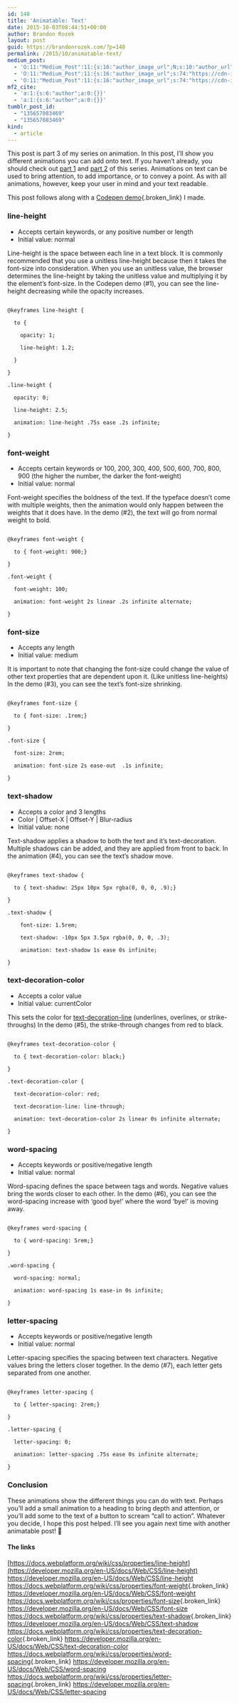 ```yaml
---
id: 148
title: 'Animatable: Text'
date: 2015-10-03T08:44:51+00:00
author: Brandon Rozek
layout: post
guid: https://brandonrozek.com/?p=148
permalink: /2015/10/animatable-text/
medium_post:
  - 'O:11:"Medium_Post":11:{s:16:"author_image_url";N;s:10:"author_url";N;s:11:"byline_name";N;s:12:"byline_email";N;s:10:"cross_link";N;s:2:"id";N;s:21:"follower_notification";N;s:7:"license";N;s:14:"publication_id";N;s:6:"status";N;s:3:"url";N;}'
  - 'O:11:"Medium_Post":11:{s:16:"author_image_url";s:74:"https://cdn-images-1.medium.com/fit/c/200/200/1*dmbNkD5D-u45r44go_cf0g.png";s:10:"author_url";s:32:"https://medium.com/@brandonrozek";s:11:"byline_name";N;s:12:"byline_email";N;s:10:"cross_link";s:2:"no";s:2:"id";s:12:"8ef239deb1ea";s:21:"follower_notification";s:2:"no";s:7:"license";s:19:"all-rights-reserved";s:14:"publication_id";s:2:"-1";s:6:"status";s:6:"public";s:3:"url";s:61:"https://medium.com/@brandonrozek/animatable-text-8ef239deb1ea";}'
  - 'O:11:"Medium_Post":11:{s:16:"author_image_url";s:74:"https://cdn-images-1.medium.com/fit/c/200/200/1*dmbNkD5D-u45r44go_cf0g.png";s:10:"author_url";s:32:"https://medium.com/@brandonrozek";s:11:"byline_name";N;s:12:"byline_email";N;s:10:"cross_link";s:2:"no";s:2:"id";s:12:"8ef239deb1ea";s:21:"follower_notification";s:2:"no";s:7:"license";s:19:"all-rights-reserved";s:14:"publication_id";s:2:"-1";s:6:"status";s:6:"public";s:3:"url";s:61:"https://medium.com/@brandonrozek/animatable-text-8ef239deb1ea";}'
mf2_cite:
  - 'a:1:{s:6:"author";a:0:{}}'
  - 'a:1:{s:6:"author";a:0:{}}'
tumblr_post_id:
  - "135657083469"
  - "135657083469"
kind:
  - article
---
```

This post is part 3 of my series on animation. In this post, I&#8217;ll show you different animations you can add onto text. If you haven&#8217;t already, you should check out [part 1](https://brandonrozek.com/2015/09/animatable-box-model/) and [part 2](https://brandonrozek.com/2015/05/animatable-border/) of this series. Animations on text can be used to bring attention, to add importance, or to convey a point. As with all animations, however, keep your user in mind and your text readable.

<!--more-->

This post follows along with a [Codepen demo](http://codepen.io/brandonrozek/full/dYGwbE/){.broken_link} I made.

### line-height

  * Accepts certain keywords, or any positive number or length
  * Initial value: normal

Line-height is the space between each line in a text block. It is commonly recommended that you use a unitless line-height because then it takes the font-size into consideration. When you use an unitless value, the browser determines the line-height by taking the unitless value and multiplying it by the element&#8217;s font-size. In the Codepen demo (#1), you can see the line-height decreasing while the opacity increases.

<pre><code class="language-css">
@keyframes line-height {

  to {

    opacity: 1;

    line-height: 1.2;

  }

}

.line-height {

  opacity: 0;

  line-height: 2.5;

  animation: line-height .75s ease .2s infinite;

}
</code></pre>

### font-weight

  * Accepts certain keywords or 100, 200, 300, 400, 500, 600, 700, 800, 900 (the higher the number, the darker the font-weight)
  * Initial value: normal

Font-weight specifies the boldness of the text. If the typeface doesn&#8217;t come with multiple weights, then the animation would only happen between the weights that it does have. In the demo (#2), the text will go from normal weight to bold.

<pre><code class="language-css">
@keyframes font-weight {

  to { font-weight: 900;}

}

.font-weight {

  font-weight: 100;

  animation: font-weight 2s linear .2s infinite alternate;

}
</code></pre>

### font-size

  * Accepts any length
  * Initial value: medium

It is important to note that changing the font-size could change the value of other text properties that are dependent upon it. (Like unitless line-heights) In the demo (#3), you can see the text&#8217;s font-size shrinking.

<pre><code class="language-css">
@keyframes font-size {

  to { font-size: .1rem;}

}

.font-size {

  font-size: 2rem;

  animation: font-size 2s ease-out  .1s infinite;

}
</code></pre>

### text-shadow

  * Accepts a color and 3 lengths
  * Color | Offset-X | Offset-Y | Blur-radius
  * Initial value: none

Text-shadow applies a shadow to both the text and it&#8217;s text-decoration. Multiple shadows can be added, and they are applied from front to back. In the animation (#4), you can see the text&#8217;s shadow move.

<pre><code class="language-css">
@keyframes text-shadow {

  to { text-shadow: 25px 10px 5px rgba(0, 0, 0, .9);}

}

.text-shadow {

    font-size: 1.5rem;

    text-shadow: -10px 5px 3.5px rgba(0, 0, 0, .3);

    animation: text-shadow 1s ease 0s infinite;

}
</code></pre>

### text-decoration-color

  * Accepts a color value
  * Initial value: currentColor

This sets the color for [text-decoration-line](https://developer.mozilla.org/en-US/docs/Web/CSS/text-decoration-line) (underlines, overlines, or strike-throughs) In the demo (#5), the strike-through changes from red to black.

<pre><code class="language-css">
@keyframes text-decoration-color {

  to { text-decoration-color: black;}

}

.text-decoration-color {

  text-decoration-color: red;

  text-decoration-line: line-through;

  animation: text-decoration-color 2s linear 0s infinite alternate;

}
</code></pre>

### word-spacing

  * Accepts keywords or positive/negative length
  * Initial value: normal

Word-spacing defines the space between tags and words. Negative values bring the words closer to each other. In the demo (#6), you can see the word-spacing increase with &#8216;good bye!&#8217; where the word &#8216;bye!&#8217; is moving away.

<pre><code class="language-css">
@keyframes word-spacing {

  to { word-spacing: 5rem;}

}

.word-spacing {

  word-spacing: normal;

  animation: word-spacing 1s ease-in 0s infinite;

}
</code></pre>

### letter-spacing

  * Accepts keywords or positive/negative length
  * Initial value: normal

Letter-spacing specifies the spacing between text characters. Negative values bring the letters closer together. In the demo (#7), each letter gets separated from one another.

<pre><code class="language-css">
@keyframes letter-spacing {

  to { letter-spacing: 2rem;}

}

.letter-spacing {

  letter-spacing: 0;

  animation: letter-spacing .75s ease 0s infinite alternate;

}
</code></pre>

### Conclusion

These animations show the different things you can do with text. Perhaps you&#8217;ll add a small animation to a heading to bring depth and attention, or you&#8217;ll add some to the text of a button to scream &#8220;call to action&#8221;. Whatever you decide, I hope this post helped. I&#8217;ll see you again next time with another animatable post! 🙂

#### The links

[https://docs.webplatform.org/wiki/css/properties/line-height](https://developer.mozilla.org/en-US/docs/Web/CSS/line-height) <https://developer.mozilla.org/en-US/docs/Web/CSS/line-height> <https://docs.webplatform.org/wiki/css/properties/font-weight>{.broken_link} <https://developer.mozilla.org/en-US/docs/Web/CSS/font-weight> <https://docs.webplatform.org/wiki/css/properties/font-size>{.broken_link} <https://developer.mozilla.org/en-US/docs/Web/CSS/font-size> <https://docs.webplatform.org/wiki/css/properties/text-shadow>{.broken_link} <https://developer.mozilla.org/en-US/docs/Web/CSS/text-shadow> <https://docs.webplatform.org/wiki/css/properties/text-decoration-color>{.broken_link} <https://developer.mozilla.org/en-US/docs/Web/CSS/text-decoration-color> <https://docs.webplatform.org/wiki/css/properties/word-spacing>{.broken_link} <https://developer.mozilla.org/en-US/docs/Web/CSS/word-spacing> <https://docs.webplatform.org/wiki/css/properties/letter-spacing>{.broken_link} <https://developer.mozilla.org/en-US/docs/Web/CSS/letter-spacing>